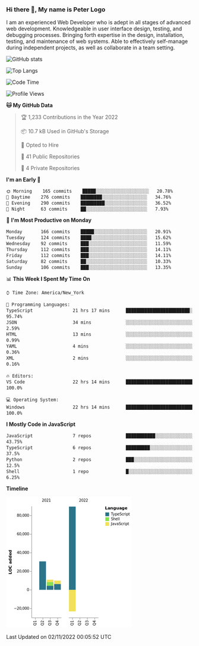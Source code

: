 ### Hi there 👋, My name is Peter Logo

I am an experienced Web Developer who is adept in all stages of advanced web development. Knowledgeable in user interface design, 
testing, and debugging processes. Bringing forth expertise in the design, installation, testing, and maintenance of web systems. 
Able to effectively self-manage during independent projects, as well as collaborate in a team setting.

![GitHub stats](https://github-readme-stats.vercel.app/api?username=peterlogo&show_icons=true&count_private=true&theme=dark)

![Top Langs](https://github-readme-stats.vercel.app/api/top-langs/?username=peterlogo&theme=dark&layout=compact&langs_count=8)

<!--START_SECTION:waka-->
![Code Time](http://img.shields.io/badge/Code%20Time-888%20hrs%2012%20mins-blue)

![Profile Views](http://img.shields.io/badge/Profile%20Views-37-blue)

**🐱 My GitHub Data** 

> 🏆 1,233 Contributions in the Year 2022
 > 
> 📦 10.7 kB Used in GitHub's Storage 
 > 
> 💼 Opted to Hire
 > 
> 📜 41 Public Repositories 
 > 
> 🔑 4 Private Repositories  
 > 
**I'm an Early 🐤** 

```text
🌞 Morning    165 commits    █████░░░░░░░░░░░░░░░░░░░░   20.78% 
🌆 Daytime    276 commits    ████████░░░░░░░░░░░░░░░░░   34.76% 
🌃 Evening    290 commits    █████████░░░░░░░░░░░░░░░░   36.52% 
🌙 Night      63 commits     ██░░░░░░░░░░░░░░░░░░░░░░░   7.93%

```
📅 **I'm Most Productive on Monday** 

```text
Monday       166 commits    █████░░░░░░░░░░░░░░░░░░░░   20.91% 
Tuesday      124 commits    ████░░░░░░░░░░░░░░░░░░░░░   15.62% 
Wednesday    92 commits     ███░░░░░░░░░░░░░░░░░░░░░░   11.59% 
Thursday     112 commits    ███░░░░░░░░░░░░░░░░░░░░░░   14.11% 
Friday       112 commits    ███░░░░░░░░░░░░░░░░░░░░░░   14.11% 
Saturday     82 commits     ██░░░░░░░░░░░░░░░░░░░░░░░   10.33% 
Sunday       106 commits    ███░░░░░░░░░░░░░░░░░░░░░░   13.35%

```


📊 **This Week I Spent My Time On** 

```text
⌚︎ Time Zone: America/New_York

💬 Programming Languages: 
TypeScript               21 hrs 17 mins      ████████████████████████░   95.74% 
JSON                     34 mins             ░░░░░░░░░░░░░░░░░░░░░░░░░   2.59% 
HTML                     13 mins             ░░░░░░░░░░░░░░░░░░░░░░░░░   0.99% 
YAML                     4 mins              ░░░░░░░░░░░░░░░░░░░░░░░░░   0.36% 
XML                      2 mins              ░░░░░░░░░░░░░░░░░░░░░░░░░   0.16%

🔥 Editors: 
VS Code                  22 hrs 14 mins      █████████████████████████   100.0%

💻 Operating System: 
Windows                  22 hrs 14 mins      █████████████████████████   100.0%

```

**I Mostly Code in JavaScript** 

```text
JavaScript               7 repos             ███████████░░░░░░░░░░░░░░   43.75% 
TypeScript               6 repos             █████████░░░░░░░░░░░░░░░░   37.5% 
Python                   2 repos             ███░░░░░░░░░░░░░░░░░░░░░░   12.5% 
Shell                    1 repo              █░░░░░░░░░░░░░░░░░░░░░░░░   6.25%

```


**Timeline**

![Chart not found](https://raw.githubusercontent.com/peterlogo/peterlogo/main/charts/bar_graph.png) 


 Last Updated on 02/11/2022 00:05:52 UTC
<!--END_SECTION:waka-->


